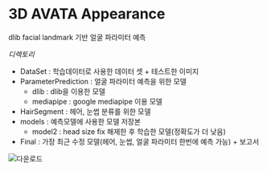 # 3D AVATA Appearance

dlib facial landmark 기반 얼굴 파라미터 예측

*디렉토리*
- DataSet : 학습데이터로 사용한 데이터 셋 + 테스트한 이미지
- ParameterPrediction : 얼굴 파라미터 예측을 위한 모델
    - dlib : dlib을 이용한 모델
    - mediapipe : google mediapipe 이용 모델
- HairSegment : 헤어, 눈썹 분류를 위한 모델
- models : 예측모델에 사용한 모델 저장본
    - model2 : head size fix 해제한 후 학습한 모델(정확도가 더 낮음)
- Final : 가장 최근 수정 모델(헤어, 눈썹, 얼굴 파라미터 한번에 예측 가능) + 보고서

![다운로드](https://github.com/soo811/3D-Avatar-Apprearance/assets/91643983/4d48bebb-28d6-49aa-b3bd-ba83bf463c83)
